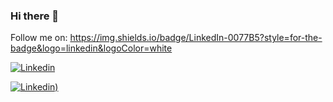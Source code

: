 ### Hi there 👋

<!--
**psave/psave** is a ✨ _special_ ✨ repository because its `README.md` (this file) appears on your GitHub profile.

Here are some ideas to get you started:

- 🔭 I’m currently working on ...
- 🌱 I’m currently learning ...
- 👯 I’m looking to collaborate on ...
- 🤔 I’m looking for help with ...
- 💬 Ask me about ...
- 📫 How to reach me: ...
- 😄 Pronouns: ...
- ⚡ Fun fact: ...
-->


Follow me on:
https://img.shields.io/badge/LinkedIn-0077B5?style=for-the-badge&logo=linkedin&logoColor=white

[![Linkedin](https://i.stack.imgur.com/gVE0j.png)](https://www.linkedin.com/comm/mynetwork/discovery-see-all?usecase=PEOPLE_FOLLOWS&followMember=paulsave)

[![Linkedin](https://img.shields.io/badge/LinkedIn-0077B5?style=for-the-badge&logo=linkedin&logoColor=white))](https://www.linkedin.com/comm/mynetwork/discovery-see-all?usecase=PEOPLE_FOLLOWS&followMember=paulsave)
